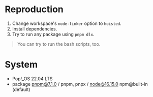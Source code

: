 # Reproduction

1. Change workspace's `node-linker` option to `hoisted`.
2. Install dependencies.
3. Try to run any package using `pnpm dlx`.

> You can try to run the bash scripts, too.

# System

- Pop!\_OS 22.04 LTS
- package pnpm@7.1.0 / pnpm, pnpx / node@16.15.0 npm@built-in (default)
